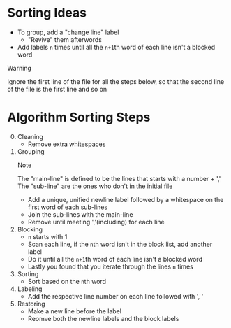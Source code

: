 # Sorting Ideas
* To group, add a "change line" label
	- "Revive" them afterwords
* Add labels `n` times until all the `n+1`th word of each line isn't a blocked word

> [!WARNING]
> Ignore the first line of the file for all the steps below, so that the second line of the file is
> the first line and so on

# Algorithm Sorting Steps
0. Cleaning
	* Remove extra whitespaces
1. Grouping
	> [!NOTE]
	> The "main-line" is defined to be the lines that starts with a number + ','
	> The "sub-line" are the ones who don't in the initial file
	* Add a unique, unified newline label followed by a whitespace on the first word of each sub-lines
	* Join the sub-lines with the main-line
	* Remove until meeting ','(including) for each line
2. Blocking
	* `n` starts with 1
	* Scan each line, if the `n`th word isn't in the block list, add another label
	* Do it until all the `n+1`th word of each line isn't a blocked word
	* Lastly you found that you iterate through the lines `n` times
3. Sorting
	* Sort based on the `n`th word
4. Labeling
	* Add the respective line number on each line followed with ', '
5. Restoring
	* Make a new line before the label
	* Reomve both the newline labels and the block labels
